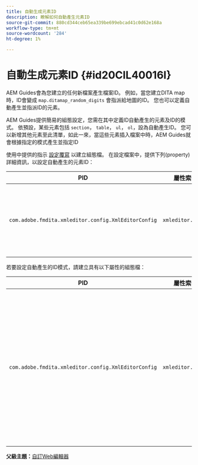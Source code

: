 ```yaml
---
title: 自動生成元素ID
description: 瞭解如何自動產生元素ID
source-git-commit: 880cd344ceb65ea339be699ebcad41c0d62e168a
workflow-type: tm+mt
source-wordcount: '284'
ht-degree: 1%

---
```


# 自動生成元素ID {#id20CIL40016I}

AEM Guides會為您建立的任何新檔案產生檔案ID。 例如，當您建立DITA map時，ID會變成 `map.ditamap_random_digits` 會指派給地圖的ID。 您也可以定義自動產生並指派ID的元素。

AEM Guides提供簡易的組態設定，您需在其中定義ID自動產生的元素及ID的模式。 依預設，某些元素包括 `section`， `table`， `ul`， `ol`，設為自動產生ID。 您可以新增其他元素至此清單，如此一來，當這些元素插入檔案中時，AEM Guides就會根據指定的模式產生並指定ID

使用中提供的指示 [設定覆寫](download-install-additional-config-override.md#) 以建立組態檔。 在設定檔案中，提供下列\(property\)詳細資訊，以設定自動產生的元素ID：

| PID | 屬性索引鍵 | 屬性值 |
|---|------------|--------------|
| `com.adobe.fmdita.xmleditor.config.XmlEditorConfig` | `xmleditor.classes` | 指定以逗號分隔的元素清單。 <br> **預設值**： `"topic, section, table, simpletable, fig, image, ul, ol"` |

若要設定自動產生的ID模式，請建立具有以下屬性的組態檔：

| PID | 屬性索引鍵 | 屬性值 |
|---|------------|--------------|
| `com.adobe.fmdita.xmleditor.config.XmlEditorConfig` | `xmleditor.pattern` | 此欄位的預設值設為 `${elementName}_${id}`. 此 `${elementName}` 值會取代為元素的名稱。 此 `${id}` 變數會產生元素的序號。 例如，如果您將段落元素指派給具有自動產生的ID，則主題或檔案中的第一個段落將取得p\_1之類的ID，而下一個段落將取得p\_2等。 不過，在不同的檔案中，ID產生程式會重新啟動。 這表示在不同的檔案中，可以將p\_1和p\_2等ID指派給段落元素。 **預設值**： ``${elementName}_${id}`` |

**父級主題：**[&#x200B;自訂Web編輯器](conf-web-editor.md)
